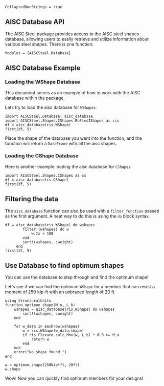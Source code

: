 ```@meta
CollapsedDocStrings = true
```

## AISC Database API

The AISC Steel package provides access to the AISC steel shapes database, allowing users to easily retrieve and utilize information about various steel shapes. There is one function:

```@autodocs
Modules = [AISCSteel.Database]
```

## AISC Database Example

### Loading the WShape Database

This document serves as an example of how to work with the AISC database within the package.

Lets try to load the aisc database for `WShapes`.

``` @example database
import AISCSteel.Database: aisc_database
import AISCSteel.Shapes.IShapes.RolledIShapes as ris
df = aisc_database(ris.WShape)
first(df, 5)
```

Place the shape of the database you want into the function, and the function will return a `DataFrame` with all the aisc shapes.

### Loading the CShape Database

Here is another example loading the aisc database for `CShapes`

``` @example database
import AISCSteel.Shapes.CShapes as cs
df = aisc_database(cs.CShape)
first(df, 5)
```

## Filtering the data

The `aisc_database` function can also be used with a `filter_function` passed as the first argument. A neat way to do this is using the `do` block syntax.

``` @example database
df = aisc_database(ris.WShape) do wshapes
        filter!(wshapes) do w
            w.Ix < 100
        end
        sort!(wshapes, :weight)
     end
first(df, 5)
```

## Use Database to find optimum shapes

You can use the database to step through and find the optimum shape! 

Let's see if we can find the optimum `WShape` for a member that can resist a moment of 250 kip-ft with an unbraced length of 20 ft.

``` @example database
using StructuralUnits
function optimum_shape(M_u, L_b)
    wshapes = aisc_database(ris.WShape) do wshapes
        sort!(wshapes, :weight)
    end

    for w_data in eachrow(wshapes)
        w = ris.WShape(w_data.shape)
        if ris.Flexure.calc_Mnx(w, L_b) * 0.9 >= M_u
            return w
        end
    end
    error("No shape found!")
end

w = optimum_shape(250kip*ft, 20ft)
w.shape
```

Wow! Now you can quickly find optimum members for your designs!